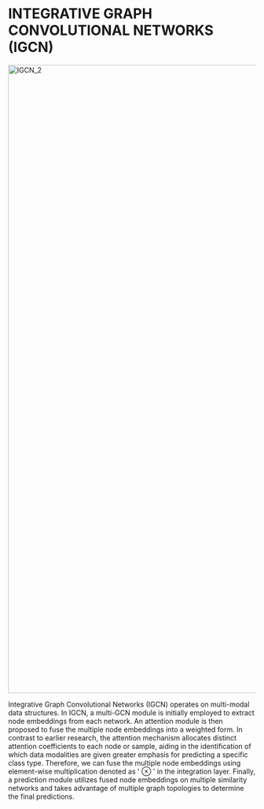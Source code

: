 # INTEGRATIVE GRAPH CONVOLUTIONAL NETWORKS (IGCN)
<img width="1275" alt="IGCN_2" src="https://github.com/bozdaglab/IGCN/assets/71089544/149bdfd7-7d4e-40e6-937c-5b7c13c2240a">

Integrative Graph Convolutional Networks (IGCN) operates on multi-modal data structures. In IGCN, a multi-GCN module is initially employed to extract node embeddings from each network.
An attention module is then proposed to fuse the multiple node embeddings into a weighted form. 
In contrast to earlier research, the attention mechanism allocates distinct attention coefficients to each node or sample,
aiding in the identification of which data modalities are given greater emphasis for predicting a specific class type. Therefore,
we can fuse the multiple node embeddings using element-wise
multiplication denoted as ' $\otimes$ ' in the integration layer.
Finally, a prediction module utilizes fused node
embeddings on multiple similarity networks and takes advantage of multiple graph topologies to determine the final predictions.


